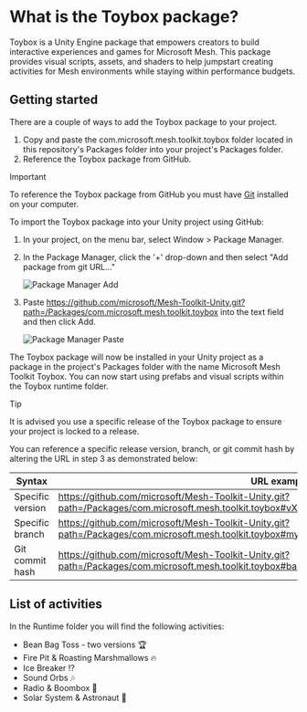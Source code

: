 # What is the Toybox package?

Toybox is a Unity Engine package that empowers creators to build interactive experiences and games for Microsoft Mesh. This package provides visual scripts, assets, and shaders to help jumpstart creating activities for Mesh environments while staying within performance budgets.

## Getting started

There are a couple of ways to add the Toybox package to your project.

1. Copy and paste the com.microsoft.mesh.toolkit.toybox folder located in this repository's Packages folder into your project's Packages folder.
2. Reference the Toybox package from GitHub.

> [!IMPORTANT]
> To reference the Toybox package from GitHub you must have [Git](https://gitforwindows.org/) installed on your computer.

To import the Toybox package into your Unity project using GitHub:

1. In your project, on the menu bar, select Window > Package Manager.

1. In the Package Manager, click the '+' drop-down and then select "Add package from git URL..."

    ![Package Manager Add](README~/PackageManagerAdd.png)

1. Paste <https://github.com/microsoft/Mesh-Toolkit-Unity.git?path=/Packages/com.microsoft.mesh.toolkit.toybox> into the text field and then click Add.

    ![Package Manager Paste](README~/PackageManagerPaste.png)

The Toybox package will now be installed in your Unity project as a package in the project's Packages folder with the name Microsoft Mesh Toolkit Toybox. You can now start using prefabs and visual scripts within the Toybox runtime folder.

> [!TIP]
> It is advised you use a specific release of the Toybox package to ensure your project is locked to a release.

You can reference a specific release version, branch, or git commit hash by altering the URL in step 3 as demonstrated below:

| Syntax           | URL example                                                                                                                                     |
|------------------|-------------------------------------------------------------------------------------------------------------------------------------------------|
| Specific version | <https://github.com/microsoft/Mesh-Toolkit-Unity.git?path=/Packages/com.microsoft.mesh.toolkit.toybox#vX.Y.Z>                                   |
| Specific branch  | <https://github.com/microsoft/Mesh-Toolkit-Unity.git?path=/Packages/com.microsoft.mesh.toolkit.toybox#my_branch>                                |
| Git commit hash  | <https://github.com/microsoft/Mesh-Toolkit-Unity.git?path=/Packages/com.microsoft.mesh.toolkit.toybox#badc0ffee0ddf00ddead10cc8badf00d1badb002> |

## List of activities

In the Runtime folder you will find the following activities:

- Bean Bag Toss - two versions :trophy:
- Fire Pit & Roasting Marshmallows :fire:
- Ice Breaker :interrobang:
- Sound Orbs :notes:
- Radio & Boombox :musical_note:
- Solar System & Astronaut :rocket:
